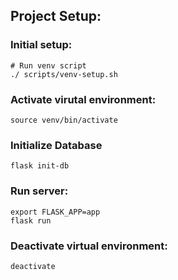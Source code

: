 ## Project Setup:

### Initial setup:
```
# Run venv script
./ scripts/venv-setup.sh
```

### Activate virutal environment:
```
source venv/bin/activate
```

### Initialize Database
```
flask init-db
```

### Run server:
```
export FLASK_APP=app
flask run
```

### Deactivate virtual environment:
```
deactivate
```

